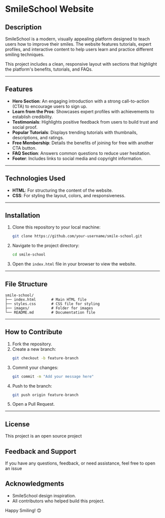 
# SmileSchool Website

## Description
SmileSchool is a modern, visually appealing platform designed to teach users how to improve their smiles. The website features tutorials, expert profiles, and interactive content to help users learn and practice different smiling techniques. 

This project includes a clean, responsive layout with sections that highlight the platform's benefits, tutorials, and FAQs.

---

## Features
- **Hero Section**: An engaging introduction with a strong call-to-action (CTA) to encourage users to sign up.
- **Learn from the Pros**: Showcases expert profiles with achievements to establish credibility.
- **Testimonials**: Highlights positive feedback from users to build trust and social proof.
- **Popular Tutorials**: Displays trending tutorials with thumbnails, descriptions, and ratings.
- **Free Membership**: Details the benefits of joining for free with another CTA button.
- **FAQ Section**: Answers common questions to reduce user hesitation.
- **Footer**: Includes links to social media and copyright information.

---

## Technologies Used
- **HTML**: For structuring the content of the website.
- **CSS**: For styling the layout, colors, and responsiveness.

---

## Installation
1. Clone this repository to your local machine:
   ```bash
   git clone https://github.com/your-username/smile-school.git
   ```
2. Navigate to the project directory:
   ```bash
   cd smile-school
   ```
3. Open the `index.html` file in your browser to view the website.

---

## File Structure
```
smile-school/
├── index.html       # Main HTML file
├── styles.css       # CSS file for styling
├── images/          # Folder for images
└── README.md        # Documentation file
```

---

## How to Contribute
1. Fork the repository.
2. Create a new branch:
   ```bash
   git checkout -b feature-branch
   ```
3. Commit your changes:
   ```bash
   git commit -m "Add your message here"
   ```
4. Push to the branch:
   ```bash
   git push origin feature-branch
   ```
5. Open a Pull Request.

---


## License
This project is an open source project

## Feedback and Support
If you have any questions, feedback, or need assistance, feel free to open an issue 


## Acknowledgments
- SmileSchool design inspiration.
- All contributors who helped build this project.

Happy Smiling! 😊
